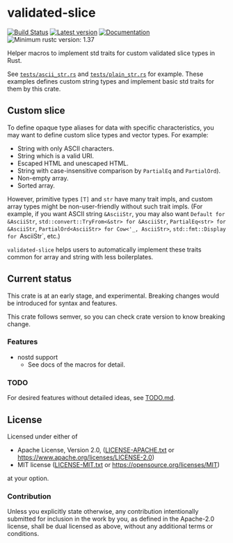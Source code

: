 # validated-slice

[![Build Status](https://travis-ci.com/lo48576/validated-slice.svg?branch=develop)](https://travis-ci.com/lo48576/validated-slice)
[![Latest version](https://img.shields.io/crates/v/validated-slice.svg)](https://crates.io/crates/validated-slice)
[![Documentation](https://docs.rs/validated-slice/badge.svg)](https://docs.rs/validated-slice)
![Minimum rustc version: 1.37](https://img.shields.io/badge/rustc-1.37+-lightgray.svg)

Helper macros to implement std traits for custom validated slice types in Rust.

See [`tests/ascii_str.rs`](tests/ascii_str.rs) and [`tests/plain_str.rs`](tests/plain_str.rs) for
example.
These examples defines custom string types and implement basic std traits for them by this crate.

## Custom slice

To define opaque type aliases for data with specific characteristics, you may want to define custom slice types and vector types.
For example:

* String with only ASCII characters.
* String which is a valid URI.
* Escaped HTML and unescaped HTML.
* String with case-insensitive comparison by `PartialEq` and `PartialOrd`).
* Non-empty array.
* Sorted array.

However, primitive types `[T]` and `str` have many trait impls, and custom array types might be non-user-friendly without such trait impls.
(For example, if you want ASCII string `&AsciiStr`, you may also want `Default for &AsciiStr`, `std::convert::TryFrom<&str> for &AsciiStr`, `PartialEq<str> for &AsciiStr`, `PartialOrd<AsciiStr> for Cow<'_, AsciiStr>`, `std::fmt::Display for `AsciiStr`, etc.)

`validated-slice` helps users to automatically implement these traits common for array and string with less boilerplates.

## Current status

This crate is at an early stage, and experimental.
Breaking changes would be introduced for syntax and features.

This crate follows semver, so you can check crate version to know breaking change.

### Features
* nostd support
    + See docs of the macros for detail.

### TODO
For desired features without detailed ideas, see [TODO.md](TODO.md).

## License

Licensed under either of

* Apache License, Version 2.0, ([LICENSE-APACHE.txt](LICENSE-APACHE.txt) or
  <https://www.apache.org/licenses/LICENSE-2.0>)
* MIT license ([LICENSE-MIT.txt](LICENSE-MIT.txt) or
  <https://opensource.org/licenses/MIT>)

at your option.

### Contribution

Unless you explicitly state otherwise, any contribution intentionally submitted
for inclusion in the work by you, as defined in the Apache-2.0 license, shall be
dual licensed as above, without any additional terms or conditions.
